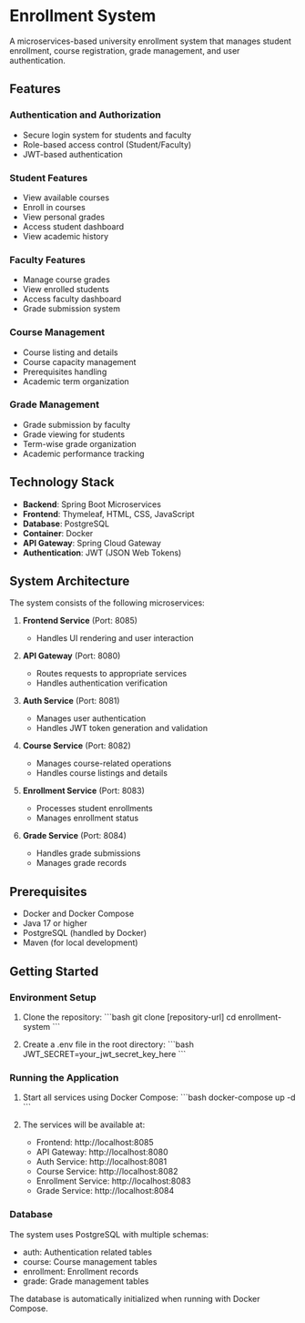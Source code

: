 # Enrollment System

A microservices-based university enrollment system that manages student enrollment, course registration, grade management, and user authentication.

## Features

### Authentication and Authorization
- Secure login system for students and faculty
- Role-based access control (Student/Faculty)
- JWT-based authentication

### Student Features
- View available courses
- Enroll in courses
- View personal grades
- Access student dashboard
- View academic history

### Faculty Features
- Manage course grades
- View enrolled students
- Access faculty dashboard
- Grade submission system

### Course Management
- Course listing and details
- Course capacity management
- Prerequisites handling
- Academic term organization

### Grade Management
- Grade submission by faculty
- Grade viewing for students
- Term-wise grade organization
- Academic performance tracking

## Technology Stack

- **Backend**: Spring Boot Microservices
- **Frontend**: Thymeleaf, HTML, CSS, JavaScript
- **Database**: PostgreSQL
- **Container**: Docker
- **API Gateway**: Spring Cloud Gateway
- **Authentication**: JWT (JSON Web Tokens)

## System Architecture

The system consists of the following microservices:

1. **Frontend Service** (Port: 8085)
   - Handles UI rendering and user interaction

2. **API Gateway** (Port: 8080)
   - Routes requests to appropriate services
   - Handles authentication verification

3. **Auth Service** (Port: 8081)
   - Manages user authentication
   - Handles JWT token generation and validation

4. **Course Service** (Port: 8082)
   - Manages course-related operations
   - Handles course listings and details

5. **Enrollment Service** (Port: 8083)
   - Processes student enrollments
   - Manages enrollment status

6. **Grade Service** (Port: 8084)
   - Handles grade submissions
   - Manages grade records

## Prerequisites

- Docker and Docker Compose
- Java 17 or higher
- PostgreSQL (handled by Docker)
- Maven (for local development)

## Getting Started

### Environment Setup

1. Clone the repository:
\`\`\`bash
git clone [repository-url]
cd enrollment-system
\`\`\`

2. Create a .env file in the root directory:
\`\`\`bash
JWT_SECRET=your_jwt_secret_key_here
\`\`\`

### Running the Application

1. Start all services using Docker Compose:
\`\`\`bash
docker-compose up -d
\`\`\`

2. The services will be available at:
   - Frontend: http://localhost:8085
   - API Gateway: http://localhost:8080
   - Auth Service: http://localhost:8081
   - Course Service: http://localhost:8082
   - Enrollment Service: http://localhost:8083
   - Grade Service: http://localhost:8084

### Database

The system uses PostgreSQL with multiple schemas:
- auth: Authentication related tables
- course: Course management tables
- enrollment: Enrollment records
- grade: Grade management tables

The database is automatically initialized when running with Docker Compose.